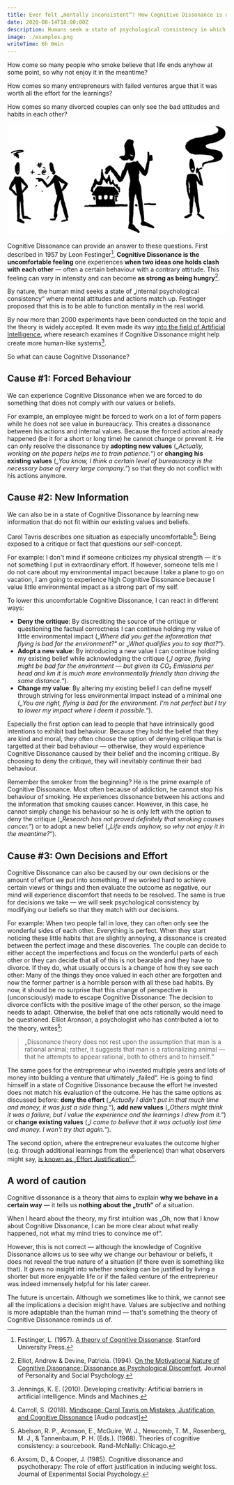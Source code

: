 ```yaml
---
title: Ever felt „mentally inconsistent“? How Cognitive Dissonance is driving our decisions and values
date: 2020-08-14T18:00:00Z
description: Humans seek a state of psychological consistency in which our mental attitudes and actions match up. How do we act when this is not the case?
image: ./examples.png
writeTime: 6h 0min
---
```


How come so many people who smoke believe that life ends anyhow at some point, so why not enjoy it in the meantime?

How comes so many entrepreneurs with failed ventures argue that it was worth all the effort for the learnings?

How comes so many divorced couples can only see the bad attitudes and habits in each other?

![The couple, the entrepreneur and the smoker.](examples.png)

Cognitive Dissonance can provide an answer to these questions. First described in 1957 by Leon Festinger[^1], **Cognitive Dissonance is the uncomfortable feeling** one experiences **when two ideas one holds clash with each other** — often a certain behaviour with a contrary attitude. This feeling can vary in intensity and can become **as strong as being hungry**[^2].

By nature, the human mind seeks a state of „internal psychological consistency“ where mental attitudes and actions match up. Festinger proposed that this is to be able to function mentally in the real world.

By now more than 2000 experiments have been conducted on the topic and the theory is widely accepted. It even made its way [into the field of Artificial Intelligence](https://towardsdatascience.com/explainability-and-the-art-of-confabulation-d4fb176de982), where research examines if Cognitive Dissonance might help create more human-like systems[^3].

So what can cause Cognitive Dissonance?

## Cause #1: Forced Behaviour

We can experience Cognitive Dissonance when we are forced to do something that does not comply with our values or beliefs.

For example, an employee might be forced to work on a lot of form papers while he does not see value in bureaucracy. This creates a dissonance between his actions and internal values. Because the forced action already happened (be it for a short or long time) he cannot change or prevent it. He can only resolve the dissonance by **adopting new values** („*Actually, working on the papers helps me to train patience.*“) or **changing his existing values** („*You know, I think a certain level of bureaucracy is the necessary base of every large company.*“) so that they do not conflict with his actions anymore.

## Cause #2: New Information

We can also be in a state of Cognitive Dissonance by learning new information that do not fit within our existing values and beliefs.

Carol Tavris describes one situation as especially uncomfortable[^4]: Being exposed to a critique or fact that questions our self-concept.

For example: I don't mind if someone criticizes my physical strength — it's not something I put in extraordinary effort. If however, someone tells me I do not care about my environmental impact because I take a plane to go on vacation, I am going to experience high Cognitive Dissonance because I value little environmental impact as a strong part of my self.

To lower this uncomfortable Cognitive Dissonance, I can react in different ways:
- **Deny the critique**: By discrediting the source of the critique or questioning the factual correctness I can continue holding my value of little environmental impact („*Where did you get the information that flying is bad for the environment?*“ or „*What qualifies you to say that?*“).
- **Adopt a new value**: By introducing a new value I can continue holding my existing belief while acknowledging the critique („*I agree, flying might be bad for the environment — but given its CO₂ Emissions per head and km it is much more environmentally friendly than driving the same distance.*“).
- **Change my value**: By altering my existing belief I can define myself through striving for less environmental impact instead of a minimal one („*You are right, flying is bad for the environment. I'm not perfect but I try to lower my impact where I deem it possible.*“).

Especially the first option can lead to people that have intrinsically good intentions to exhibit bad behaviour. Because they hold the belief that they are kind and moral, they often choose the option of denying critique that is targetted at their bad behaviour — otherwise, they would experience Cognitive Dissonance caused by their belief and the incoming critique. By choosing to deny the critique, they will inevitably continue their bad behaviour.

Remember the smoker from the beginning? He is the prime example of Cognitive Dissonance. Most often because of addiction, he cannot stop his behaviour of smoking. He experiences dissonance between his actions and the information that smoking causes cancer. However, in this case, he cannot simply change his behaviour so he is only left with the option to deny the critique („*Research has not proved definitely that smoking causes cancer.*“) or to adopt a new belief („*Life ends anyhow, so why not enjoy it in the meantime?*“).

## Cause #3: Own Decisions and Effort

Cognitive Dissonance can also be caused by our own decisions or the amount of effort we put into something. If we worked hard to achieve certain views or things and then evaluate the outcome as negative, our mind will experience discomfort that needs to be resolved. The same is true for decisions we take — we will seek psychological consistency by modifying our beliefs so that they match with our decisions.

For example: When two people fall in love, they can often only see the wonderful sides of each other. Everything is perfect. When they start noticing these little habits that are slightly annoying, a dissonance is created between the perfect image and these discoveries. The couple can decide to either accept the imperfections and focus on the wonderful parts of each other or they can decide that all of this is not bearable and they have to divorce. If they do, what usually occurs is a change of how they see each other: Many of the things they once valued in each other are forgotten and now the former partner is a horrible person with all these bad habits. By now, it should be no surprise that this change of perspective is (unconsciously) made to escape Cognitive Dissonance: The decision to divorce conflicts with the positive image of the other person, so the image needs to adapt. Otherwise, the belief that one acts rationally would need to be questioned. Elliot Aronson, a psychologist who has contributed a lot to the theory, writes[^5]:

> „Dissonance theory does not rest upon the assumption that man is a rational animal; rather, it suggests that man is a rationalizing animal — that he attempts to appear rational, both to others and to himself.“

The same goes for the entrepreneur who invested multiple years and lots of money into building a venture that ultimately „failed“. He is going to find himself in a state of Cognitive Dissonance because the effort he invested does not match his evaluation of the outcome. He has the same options as discussed before: **deny the effort** („*Actually I didn't put in that much time and money, it was just a side thing.*“), **add new values** („*Others might think it was a failure, but I value the experience and the learnings I drew from it.*“) or **change existing values** („*I came to believe that it was actually lost time and money. I won't try that again.*“).

The second option, where the entrepreneur evaluates the outcome higher (e.g. through additional learnings from the experience) than what observers might say, [is known as „Effort Justification“](https://en.wikipedia.org/wiki/Effort_justification)[^6].

## A word of caution

Cognitive dissonance is a theory that aims to explain **why we behave in a certain way** — it tells us **nothing about the „truth“** of a situation.

When I heard about the theory, my first intuition was „Oh, now that I know about Cognitive Dissonance, I can be more clear about what really happened, not what my mind tries to convince me of“.

However, this is not correct — although the knowledge of Cognitive Dissonance allows us to see why we change our behaviour or beliefs, it does not reveal the true nature of a situation (if there even is something like that). It gives no insight into whether smoking can be justified by living a shorter but more enjoyable life or if the failed venture of the entrepreneur was indeed immensely helpful for his later career.

The future is uncertain. Although we sometimes like to think, we cannot see all the implications a decision might have. Values are subjective and nothing is more adaptable than the human mind — that's something the theory of Cognitive Dissonance reminds us of.

[^1]: Festinger, L. (1957). [A theory of Cognitive Dissonance](https://www.sup.org/books/title/?id=3850). Stanford University Press.

[^2]: Elliot, Andrew & Devine, Patricia. (1994). [On the Motivational Nature of Cognitive Dissonance: Dissonance as Psychological Discomfort](https://www.researchgate.net/publication/232455242_On_the_Motivational_Nature_of_Cognitive_Dissonance_Dissonance_as_Psychological_Discomfort). Journal of Personality and Social Psychology.

[^3]: Jennings, K. E. (2010). Developing creativity: Artificial barriers in artificial intelligence. Minds and Machines.

[^4]: Carroll, S. (2018). [Mindscape: Carol Tavris on Mistakes, Justification, and Cognitive Dissonance](https://www.preposterousuniverse.com/podcast/2018/07/09/episode-1-carol-tavris-on-mistakes-justification-and-cognitive-dissonance/) [Audio podcast]

[^5]: Abelson, R. P., Aronson, E., McGuire, W. J., Newcomb, T. M., Rosenberg, M. J., & Tannenbaum, P. H. (Eds.). (1968). Theories of cognitive consistency: a sourcebook. Rand-McNally: Chicago.

[^6]: Axsom, D., & Cooper, J. (1985). Cognitive dissonance and psychotherapy: The role of effort justification in inducing weight loss. Journal of Experimental Social Psychology.
